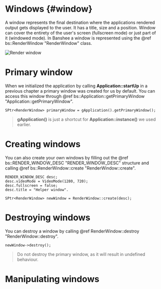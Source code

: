 Windows					{#window}
===============

A window represents the final destination where the applications rendered output gets displayed to the user. It has a title, size and a position. Window can cover the entirety of the user's screen (fullscreen mode) or just part of it (windowed mode). In Banshee a window is represented using the @ref bs::RenderWindow "RenderWindow" class.

![Render window](RenderWindow.png)  

# Primary window
When we initialized the application by calling **Application::startUp** in a previous chapter a primary window was created for us by default. You can access this window through @ref bs::Application::getPrimaryWindow "Application::getPrimaryWindow".

~~~~~~~~~~~~~{.cpp}
SPtr<RenderWindow> primaryWindow = gApplication().getPrimaryWindow();
~~~~~~~~~~~~~

> **gApplication()** is just a shortcut for **Application::instance()** we used earlier.

# Creating windows
You can also create your own windows by filling out the @ref bs::RENDER_WINDOW_DESC "RENDER_WINDOW_DESC" structure and calling @ref bs::RenderWindow::create "RenderWindow::create".

~~~~~~~~~~~~~{.cpp}
RENDER_WINDOW_DESC desc;
desc.videoMode = VideoMode(1280, 720);
desc.fullscreen = false;
desc.title = "Helper window".

SPtr<RenderWindow> newWindow = RenderWindow::create(desc);
~~~~~~~~~~~~~

# Destroying windows
You can destroy a window by calling @ref RenderWindow::destroy "RenderWindow::destroy". 

~~~~~~~~~~~~~{.cpp}
newWindow->destroy();
~~~~~~~~~~~~~

> Do not destroy the primary window, as it will result in undefined behaviour.

# Manipulating windows


